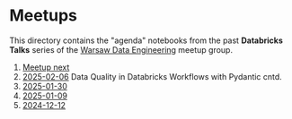 # Meetups

This directory contains the "agenda" notebooks from the past **Databricks Talks** series of the [Warsaw Data Engineering](https://www.meetup.com/warsaw-data-engineering/) meetup group.

1. [Meetup next](./Meetup_next.ipynb)
1. [2025-02-06](./Meetup_2025_02_06.sql) Data Quality in Databricks Workflows with Pydantic cntd.
1. [2025-01-30](./Meetup_2025_01_30.sql)
1. [2025-01-09](./Meetup_2025_01_09.sql)
1. [2024-12-12](./Meetup_2024_12_12.sql)
